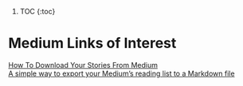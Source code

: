 1. TOC
{:toc}



# Medium Links of Interest  

[How To Download Your Stories From Medium](https://medium.com/b-o-s-s/how-to-download-your-stories-from-medium-bd706a8709da)  
[A simple way to export your Medium’s reading list to a Markdown file](https://medium.com/geekculture/a-simple-way-to-export-your-mediums-reading-list-to-a-markdown-file-139e9861bf2)

